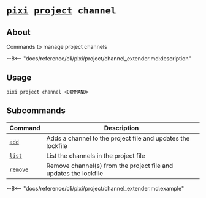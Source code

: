 # <code>[pixi](../../pixi.md) [project](../project.md) channel</code>

## About
Commands to manage project channels

--8<-- "docs/reference/cli/pixi/project/channel_extender.md:description"

## Usage
```
pixi project channel <COMMAND>
```

## Subcommands
| Command | Description |
|---------|-------------|
| [`add`](add) | Adds a channel to the project file and updates the lockfile |
| [`list`](list) | List the channels in the project file |
| [`remove`](remove) | Remove channel(s) from the project file and updates the lockfile |


--8<-- "docs/reference/cli/pixi/project/channel_extender.md:example"

